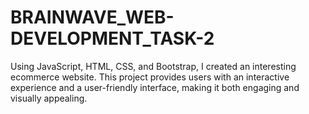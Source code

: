 # BRAINWAVE_WEB-DEVELOPMENT_TASK-2
Using JavaScript, HTML, CSS, and Bootstrap, I created an interesting ecommerce website. This project provides users with an interactive experience and a user-friendly interface, making it both engaging and visually appealing.
